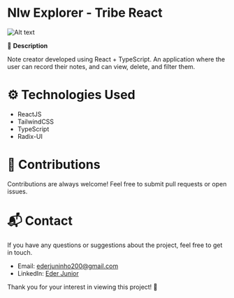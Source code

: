 # Nlw Explorer - Tribe React

<img
  src="/src/assets/twitter.png"
  alt="Alt text"
  title="Optional title"
  style="display: inline-block; margin: 0 auto; max-width: 500px">


🚀 **Description**

Note creator developed using React + TypeScript. An application where the user can record their notes, and can view, delete, and filter them.

# ⚙️ Technologies Used
- ReactJS
- TailwindCSS
- TypeScript
- Radix-UI

# 🤝 Contributions
Contributions are always welcome! Feel free to submit pull requests or open issues.

# 📬 Contact
If you have any questions or suggestions about the project, feel free to get in touch.

- Email: ederjuninho200@gmail.com
- LinkedIn: [Eder Junior](https://www.linkedin.com/in/ederjuniordev/)

Thank you for your interest in viewing this project! 🙌
